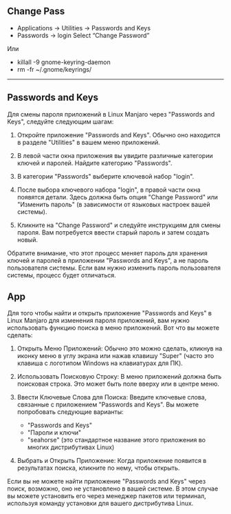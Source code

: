 ## Change Pass

- Applications -> Utilities -> Passwords and Keys
- Passwords -> login Select “Change Password”

Или

- killall -9 gnome-keyring-daemon
- rm -fr ~/.gnome/keyrings/

---

## Passwords and Keys

Для смены пароля приложений в Linux Manjaro через "Passwords and Keys", следуйте следующим шагам:

1. Откройте приложение "Passwords and Keys". Обычно оно находится в разделе "Utilities" в вашем меню приложений.

2. В левой части окна приложения вы увидите различные категории ключей и паролей. Найдите категорию "Passwords".

3. В категории "Passwords" выберите ключевой набор "login".

4. После выбора ключевого набора "login", в правой части окна появятся детали. Здесь должна быть опция "Change Password" или "Изменить пароль" (в зависимости от языковых настроек вашей системы).

5. Кликните на "Change Password" и следуйте инструкциям для смены пароля. Вам потребуется ввести старый пароль и затем создать новый.

Обратите внимание, что этот процесс меняет пароль для хранения ключей и паролей в приложении "Passwords and Keys", а не пароль пользователя системы. Если вам нужно изменить пароль пользователя системы, процесс будет отличаться.

## App

Для того чтобы найти и открыть приложение "Passwords and Keys" в Linux Manjaro для изменения пароля приложений, вам нужно использовать функцию поиска в меню приложений. Вот что вы можете сделать:

1. Открыть Меню Приложений: Обычно это можно сделать, кликнув на иконку меню в углу экрана или нажав клавишу "Super" (часто это клавиша с логотипом Windows на клавиатурах для ПК).

2. Использовать Поисковую Строку: В меню приложений должна быть поисковая строка. Это может быть поле вверху или в центре меню.

3. Ввести Ключевые Слова для Поиска: Введите ключевые слова, связанные с приложением "Passwords and Keys". Вы можете попробовать следующие варианты:
   - "Passwords and Keys"
   - "Пароли и ключи"
   - "seahorse" (это стандартное название этого приложения во многих дистрибутивах Linux)

4. Выбрать и Открыть Приложение: Когда приложение появится в результатах поиска, кликните по нему, чтобы открыть.

Если вы не можете найти приложение "Passwords and Keys" через поиск, возможно, оно не установлено в вашей системе. В этом случае вы можете установить его через менеджер пакетов или терминал, используя команду установки для вашего дистрибутива Linux.
